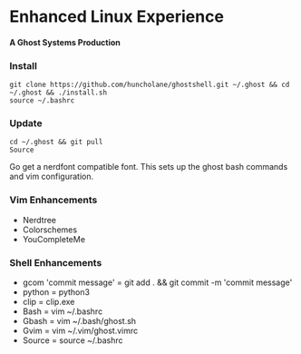 # Enhanced Linux Experience
#### A Ghost Systems Production

### Install
```
git clone https://github.com/huncholane/ghostshell.git ~/.ghost && cd ~/.ghost && ./install.sh
source ~/.bashrc
```
### Update
```
cd ~/.ghost && git pull
Source
```
Go get a nerdfont compatible font.
This sets up the ghost bash commands and vim configuration.

### Vim Enhancements
- Nerdtree
- Colorschemes
- YouCompleteMe

### Shell Enhancements
- gcom 'commit message' = git add . && git commit -m 'commit message'
- python = python3
- clip = clip.exe
- Bash = vim ~/.bashrc
- Gbash = vim ~/.bash/ghost.sh
- Gvim = vim ~/.vim/ghost.vimrc
- Source = source ~/.bashrc
